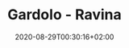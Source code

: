 ---
title: "Gardolo - Ravina"
date: 2020-08-29T00:30:16+02:00
squadra-a: promozione-19-20.md
punteggio-a: 100
squadra-b: Ravina
punteggio-b: 20
partite/squadra: promozione-19-20
luogo: Gardolo
categoria: promozione
stagione:  2020-2021 
---